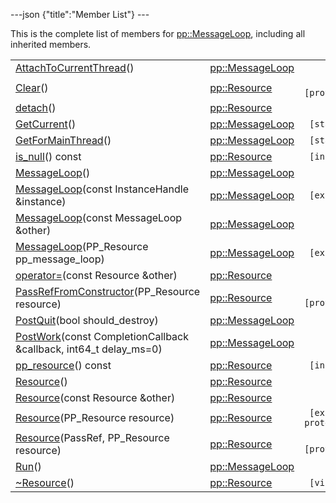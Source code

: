 ---json {"title":"Member List"} ---

This is the complete list of members for <a href="/docs/native-client/pepper_dev/cpp/classpp_1_1_message_loop/" class="el">pp::MessageLoop</a>, including all inherited members.

<table><tbody><tr class="odd"><td><a href="/docs/native-client/pepper_dev/cpp/classpp_1_1_message_loop#ad5373c3f4b64dbb34d2a8334a23d0f95" class="el">AttachToCurrentThread</a>()</td><td><a href="/docs/native-client/pepper_dev/cpp/classpp_1_1_message_loop/" class="el">pp::MessageLoop</a></td><td></td></tr><tr class="even"><td><a href="/docs/native-client/pepper_dev/cpp/classpp_1_1_resource#ad4016f37d3022863ca0188acb26ac9c4" class="el">Clear</a>()</td><td><a href="/docs/native-client/pepper_dev/cpp/classpp_1_1_resource/" class="el">pp::Resource</a></td><td><code> [protected]</code></td></tr><tr class="odd"><td><a href="/docs/native-client/pepper_dev/cpp/classpp_1_1_resource#a81b9246381bdddacca3ac25f6ded2bfd" class="el">detach</a>()</td><td><a href="/docs/native-client/pepper_dev/cpp/classpp_1_1_resource/" class="el">pp::Resource</a></td><td></td></tr><tr class="even"><td><a href="/docs/native-client/pepper_dev/cpp/classpp_1_1_message_loop#abba91f736f52838f28961a571f79f09a" class="el">GetCurrent</a>()</td><td><a href="/docs/native-client/pepper_dev/cpp/classpp_1_1_message_loop/" class="el">pp::MessageLoop</a></td><td><code> [static]</code></td></tr><tr class="odd"><td><a href="/docs/native-client/pepper_dev/cpp/classpp_1_1_message_loop#a70558dd2cfda90b4869dc9960223f7ed" class="el">GetForMainThread</a>()</td><td><a href="/docs/native-client/pepper_dev/cpp/classpp_1_1_message_loop/" class="el">pp::MessageLoop</a></td><td><code> [static]</code></td></tr><tr class="even"><td><a href="/docs/native-client/pepper_dev/cpp/classpp_1_1_resource#a859068e34cdc2dc0b78754c255323aa9" class="el">is_null</a>() const</td><td><a href="/docs/native-client/pepper_dev/cpp/classpp_1_1_resource/" class="el">pp::Resource</a></td><td><code> [inline]</code></td></tr><tr class="odd"><td><a href="/docs/native-client/pepper_dev/cpp/classpp_1_1_message_loop#a424cabb7ac0b27aed54a6485dd880533" class="el">MessageLoop</a>()</td><td><a href="/docs/native-client/pepper_dev/cpp/classpp_1_1_message_loop/" class="el">pp::MessageLoop</a></td><td></td></tr><tr class="even"><td><a href="/docs/native-client/pepper_dev/cpp/classpp_1_1_message_loop#a985004b1e2b2bb09f62cb59b320c6625" class="el">MessageLoop</a>(const InstanceHandle &amp;instance)</td><td><a href="/docs/native-client/pepper_dev/cpp/classpp_1_1_message_loop/" class="el">pp::MessageLoop</a></td><td><code> [explicit]</code></td></tr><tr class="odd"><td><a href="/docs/native-client/pepper_dev/cpp/classpp_1_1_message_loop#ab7c519d456320eda6aa57548e9574b44" class="el">MessageLoop</a>(const MessageLoop &amp;other)</td><td><a href="/docs/native-client/pepper_dev/cpp/classpp_1_1_message_loop/" class="el">pp::MessageLoop</a></td><td></td></tr><tr class="even"><td><a href="/docs/native-client/pepper_dev/cpp/classpp_1_1_message_loop#a2019e1f3f291bf4d87cdb41efea187e7" class="el">MessageLoop</a>(PP_Resource pp_message_loop)</td><td><a href="/docs/native-client/pepper_dev/cpp/classpp_1_1_message_loop/" class="el">pp::MessageLoop</a></td><td><code> [explicit]</code></td></tr><tr class="odd"><td><a href="/docs/native-client/pepper_dev/cpp/classpp_1_1_resource#aaf808a98bdaa7998d82e19514aa87423" class="el">operator=</a>(const Resource &amp;other)</td><td><a href="/docs/native-client/pepper_dev/cpp/classpp_1_1_resource/" class="el">pp::Resource</a></td><td></td></tr><tr class="even"><td><a href="/docs/native-client/pepper_dev/cpp/classpp_1_1_resource#a3eda014529127a818df8d5bb5ec2fdf0" class="el">PassRefFromConstructor</a>(PP_Resource resource)</td><td><a href="/docs/native-client/pepper_dev/cpp/classpp_1_1_resource/" class="el">pp::Resource</a></td><td><code> [protected]</code></td></tr><tr class="odd"><td><a href="/docs/native-client/pepper_dev/cpp/classpp_1_1_message_loop#a2311af860834b866076fb518ac27eab5" class="el">PostQuit</a>(bool should_destroy)</td><td><a href="/docs/native-client/pepper_dev/cpp/classpp_1_1_message_loop/" class="el">pp::MessageLoop</a></td><td></td></tr><tr class="even"><td><a href="/docs/native-client/pepper_dev/cpp/classpp_1_1_message_loop#a2c24506ef8be1745d29983b2d7803e36" class="el">PostWork</a>(const CompletionCallback &amp;callback, int64_t delay_ms=0)</td><td><a href="/docs/native-client/pepper_dev/cpp/classpp_1_1_message_loop/" class="el">pp::MessageLoop</a></td><td></td></tr><tr class="odd"><td><a href="/docs/native-client/pepper_dev/cpp/classpp_1_1_resource#a46a6123de0b007ad3fcb6f666534ccb4" class="el">pp_resource</a>() const</td><td><a href="/docs/native-client/pepper_dev/cpp/classpp_1_1_resource/" class="el">pp::Resource</a></td><td><code> [inline]</code></td></tr><tr class="even"><td><a href="/docs/native-client/pepper_dev/cpp/classpp_1_1_resource#a56679e93a58101c8dce5dc510811a094" class="el">Resource</a>()</td><td><a href="/docs/native-client/pepper_dev/cpp/classpp_1_1_resource/" class="el">pp::Resource</a></td><td></td></tr><tr class="odd"><td><a href="/docs/native-client/pepper_dev/cpp/classpp_1_1_resource#ab0f664099ca06367180f220ea7e0b831" class="el">Resource</a>(const Resource &amp;other)</td><td><a href="/docs/native-client/pepper_dev/cpp/classpp_1_1_resource/" class="el">pp::Resource</a></td><td></td></tr><tr class="even"><td><a href="/docs/native-client/pepper_dev/cpp/classpp_1_1_resource#a555de93fdf4793f7db1183bf71d20580" class="el">Resource</a>(PP_Resource resource)</td><td><a href="/docs/native-client/pepper_dev/cpp/classpp_1_1_resource/" class="el">pp::Resource</a></td><td><code> [explicit, protected]</code></td></tr><tr class="odd"><td><a href="/docs/native-client/pepper_dev/cpp/classpp_1_1_resource#a907d3d6b7e292587c8cb9ff30d0a418d" class="el">Resource</a>(PassRef, PP_Resource resource)</td><td><a href="/docs/native-client/pepper_dev/cpp/classpp_1_1_resource/" class="el">pp::Resource</a></td><td><code> [protected]</code></td></tr><tr class="even"><td><a href="/docs/native-client/pepper_dev/cpp/classpp_1_1_message_loop#ad5ac96f80c12d701acfbe558e8fb3a4c" class="el">Run</a>()</td><td><a href="/docs/native-client/pepper_dev/cpp/classpp_1_1_message_loop/" class="el">pp::MessageLoop</a></td><td></td></tr><tr class="odd"><td><a href="/docs/native-client/pepper_dev/cpp/classpp_1_1_resource#a081165265e2bd8217eaa2be2aeeb3aa3" class="el">~Resource</a>()</td><td><a href="/docs/native-client/pepper_dev/cpp/classpp_1_1_resource/" class="el">pp::Resource</a></td><td><code> [virtual]</code></td></tr></tbody></table>
